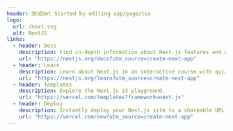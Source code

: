 ```yaml
---
header: 测试Get Started by editing app/page/tsx
logo:
  url: /next.svg
  alt: NextJS
links:
  - header: Docs
    description: Find in-depth information about Next.js features and API.
    url: "https://nextjs.org/docs?utm_source=create-next-app"
  - header: Learn
    description: Learn about Next.js in an interactive course with quizzes!
    url: "https://nextjs.org/learn?utm_source=create-next-app"
  - header: Templates
    description: Explore the Next.js 13 playground.
    url: "https://vercel.com/templates?framework=next.js"
  - header: Deploy
    description: Instantly deploy your Next.js site to a shareable URL with Vercel.
    url: "https://vercel.com/new?utm_source=create-next-app"
---
```

